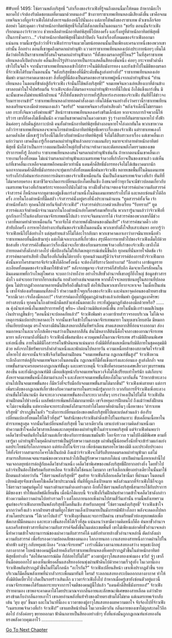 ##บทที่ 1495: โซ่ตรวนพลังบริสุทธิ์
“เล่าเรื่องของจ้าวเฟิงที่รู้จนถึงตอนนี้มาให้หมด ถ้าหากมีอะไรพลาดไป เจ้าต้องรับผิดชอบผลที่ตามมาด้วยตนเอง!”
ข้างกายราชาเทพเทียนหลงมีเสียงดังขึ้น เขาคือจอมเทพจินหวงที่ถูกจ้าวเฟิงไล่ล่าสังหารจนต้องหนีไปนั่นเอง
แต่ภายใต้พลังของราชาเทพ ตัวเขาเล็กจ้อยด้อยค่า ไม่สะดุดตา เจ้าตำหนักอาทิตย์พิสุทธิ์จึงไม่ได้สังเกตเห็นในตอนแรก
“ขอรับ ตอนนั้นจ้าวเฟิงเรียกตนเองว่าจ้าวหวาง ช่วยเหลือตำหนักอาทิตย์พิสุทธิ์ไปสองครั้ง และรั้งอยู่ที่ตำหนักอาทิตย์พิสุทธิ์เป็นการชั่วคราว…”
เจ้าตำหนักอาทิตย์พิสุทธิ์ไม่กล้าปิดบัง จึงเล่าเรื่องทั้งหมดของจ้าวเฟิงออกมา
แน่นอน ยามนี้เขารู้แล้วว่าที่จ้าวเฟิงกำราบจ้าแมวขโมยน้อยตอนนั้นเป็นเพียงละครฉากหนึ่งของพวกเขาเท่านั้น
อีกอย่าง ตอนที่เขาพูดถึงมรดกเผ่าทำนุฟ้า แววตาราชาเทพเทียนหลงเปล่งประกายน้อยๆ
เห็นได้ชัดว่าต่อให้เป็นราชาเทพก็ยังสนใจมรดกเผ่าทำนุฟ้ามาก
“ที่ตั้งของมรดกอยู่ที่ไหน?”
ในที่สุดราชาเทพเทียนหลงก็เปิดปากเอ่ย คลื่นเสียงไร้รูปร่างกลายเป็นกระแสคลื่นสีทองชั้นหนึ่ง ค่อยๆ กระจายตัวดำดิ่งเข้าไปในจิตใจ
จากนั้นราชาเทพเทียนหลงเข้าไปสำรวจในมิติลับมังกรทอง และยังเข้าไปในมิติของมรดกที่จ้าวเฟิงได้รับมาในตอนนั้น
“พลังบริสุทธิ์ของที่นี่มีระดับขั้นสูงส่งอย่างยิ่ง!”
ราชาเทพเทียนหลงเอ่ยพึมพำ
ตามการคาดเดาของเขา สิ่งที่อยู่ที่นี่ต้องเป็นมรดกของราชาเทพผู้หนึ่งจากเผ่าทำนุฟ้าแน่
“ท่านเทียนหลง ในตอนที่ข้าต่อสู้กับจ้าวเฟิง เจ้านั่นก็ใช้พลังบริสุทธิ์!”
จอมเทพจินหวงเอ่ยเสียงเบาที่ด้านข้าง
เขาลอบด่าในใจไปพร้อมกัน จ้าวเฟิงจะต้องได้มรดกจากเผ่าทำนุฟ้าจากที่นี่ไปแน่ ถึงได้แข็งแกร่งขึ้น มิฉะนั้นเขาคงไม่พ่ายแพ้อีกฝ่ายแน่
“สั่งให้ทั้งเขตปราการหยั่งรู้สืบหาร่องรอยของจ้าวเฟิง ทันทีที่ได้ข่าวจงรีบมารายงานข้า!”
ราชาเทพเทียนหลงถ่ายทอดคำสั่งลงมา
เห็นได้ชัดเจนอย่างยิ่งว่าคราวนี้ราชาเทพเทียนหลงเตรียมจะลงมือด้วยตนเองแล้ว
“ขอรับ!”
จอมเทพจินหวงรับคำเสียงต่ำ
“พลังเจ้าเด็กนี่ไม่ธรรมดาเลย กระทั่งจินหวงยังพ่ายแพ้!”
สีหน้าราชาเทพเทียนหลงเคร่งขรึมเล็กน้อย หากจะยกภารกิจพวกนี้ให้บริวาร เขาก็ยังคงไม่เชื่อมั่นนัก
ความเย็นชาพาดผ่านในดวงตาเขา จู่ๆ ร่างกายก็อันตรธานหายไป
ทั้งฟ้าดินค่อยๆ กลับคืนสู่สภาวะปกติ คนทั้งตำหนักอาทิตย์พิสุทธิ์ต่างถอนหายใจโล่งอกทันใด
พวกเขาหวาดกลัวว่าราชาเทพเทียนหลงจะพานโกรธตำหนักอาทิตย์พิสุทธิ์เพราะเรื่องของจ้าวเฟิง
แต่ราชาเทพเองก็ฉลาดล้ำเลิศ เมื่อเขารู้ว่าเรื่องนี้ไม่เกี่ยวกับตำหนักอาทิตย์พิสุทธิ์ จึงไม่ได้สืบสาวเอาเรื่อง
แต่เขาคลื่นเงาแย่กว่ามาก เขาคลื่นเงารู้เรื่องมรดกเผ่าทำนุฟ้าแล้วลอบวางแผนลับๆ หมายจะทำลายตำหนักอาทิตย์พิสุทธิ์
นับได้ว่าเป็นการวางแผนเปิดศึกใหญ่กับขั้วอำนาจห้าดาวและตัดทอนพลังโดยรวมของเขตปราการหยั่งรู้
อีกอย่าง ราชาเทพเทียนหลงสนใจมรดกเผ่าทำนุฟ้าเช่นกัน ถ้าหากตอนนั้นเขาคลื่นเงารายงานเรื่องทั้งหมด ไม่แน่ว่ามรดกเผ่าทำนุฟ้าและเนตรเทพเจ้าดวงที่เก้าก็อาจเป็นของเขาแล้ว
แต่เห็นแก่ที่เขาคลื่นเงาเหลือจอมเทพอีกคนเดียวเท่านั้น แดนศักดิ์สิทธิ์มังกรทองจึงไม่ได้เข้มงวดมากนัก
นอกจากแดนศักดิ์สิทธิ์มังกรทองจะทุ่มเทกำลังทั้งหมดเพื่อค้นหาจ้าวเฟิง หลายเขตพื้นที่ในดินแดนเทพรกร้างก็กำลังค้นหาร่องรอยการเดินทางของจ้าวเฟิงเหมือนกัน
นั่นเป็นถึงเนตรเทพเจ้าดวงที่เก้า ทันทีที่ได้มาครอบครอง ชะตาชีวิตจะเกิดการเปลี่ยนแปลงโดยสิ้นเชิง
ถึงขนาดที่ว่าทุกวันจะมีข่าวปลอมเกี่ยวกับเนตรเทพเจ้าดวงที่เก้าแพร่กระจายออกไปนับไม่ถ้วน
ทางฝั่งขั้วอำนาจของเจ้าสวรรค์เผ่าความลับสวรรค์เจ้าสวรรค์ ก็หนีรอดจากหูตาของผู้แข็งแกร่งส่วนหนึ่งในดินแดนเทพรกร้างไปได้ และหลบซ่อนตัวได้อีกครั้ง
ภายในโถงตำหนักที่มืดสลัว เจ้าสวรรค์นั่งอยู่ตรงที่นั่งประธานด้านบน
“ทูตสวรรค์ทั้งเจ็ด เจ้าตำหนักทั้งเก้า ทุกคนไปช่วยกันจับตัวจ้าวเฟิง!”
เจ้าสวรรค์ประกาศด้วยเสียงเรียบ
“รับทราบ!”
ทูตสวรรค์และเจ้าตำหนักจำนวนมากในโถงตำหนักเอ่ยโดยพร้อมเพรียงกัน
พวกเรารู้นานแล้วว่าจ้าวเฟิงที่ถูกกักเอาไว้ในห้องลับอาณาจักรเทพหนีไปแล้ว
ยากจะจินตนาการได้ เจ้าสวรรค์ของพวกเขาก็มีช่วงเวลาที่พลาดท่าด้วยเหมือนกัน
“หากจับได้ ทำลายพลังฝึกตนของมันเสีย!”
เจ้าสวรรค์ขมวดคิ้ว เอ่ยสำทับอีกครั้ง
การหายไปอย่างกะทันหันของจ้าวเฟิงในตอนนั้น พวกเขายังตั้งใจสืบเสาะค้นหา อยากรู้ว่าจ้าวเฟิงหนีไปได้อย่างไร
แต่สุดท้ายแล้วก็ไม่ได้อะไรกลับมา
พวกเขาคาดเอาเอาว่าอาจมีนายเหนือหัวราชาเทพลอบยื่นมือเข้ามายุ่ง แต่กไม่เจอเบาะแสที่เกี่ยวข้อง
สรุปคือการหายตัวไปของจ้าวเฟิงเต็มไปด้วยข้อสงสัย
เจ้าสวรรค์ถึงขั้นเดาว่าเรื่องนี้น่าจะเกี่ยวข้องกับเนตรเทพเจ้าดวงที่เก้าของจ้าวเฟิง
เขาถึงได้ถ่ายทอดคำสั่งดังกล่าวลงไป เพื่อป้องกันไม่ให้เกิดเหตุการณ์เช่นนี้ขึ้นอีก
ทุกคนที่นั่นหายใจติดขัด
เจ้าสวรรค์พลาดท่าเสียที เป็นเรื่องที่เกิดขึ้นได้ยากยิ่ง ทุกคนล้วนแต่รู้ดีว่าเจ้าสวรรค์ต้องการตัวจ้าวเฟิงมาก
ดังนั้นหากใครสามารถจับจ้าวเฟิงได้อีกครั้งหนึ่ง จะต้องได้รับรางวัลอย่างงาม!
“อีกอย่าง เอาข้อมูลรายละเอียดทั้งหมดของจ้าวเฟิงมาให้ข้าด้วย!”
หลังจากพูดจบ เจ้าสวรรค์ก็สำทับอีก
คิดจะหาใครสักคนในดินแดนเทพที่กว้างใหญ่ไพศาล จะบอกว่าง่ายก็ง่าย อย่างไรเสียขั้วอำนาจที่เขาอยู่ก็ยิ่งใหญ่ ข้อมูลข่าวสารฉับไว แต่จะบอกว่ายากก็ยากเช่นกัน ยกตัวอย่างเช่นจอมเทพ หากตั้งใจจะหลบซ่อนอยู่ในสถานที่ปลอดผู้คน ไม่ปรากฏตัวออกมาหลายหมื่นปีหรือถึงขั้นล้านปี ต่อให้เป็นพวกเขาก็ยากจะหาเจอ
ในเมื่อเป็นเช่นนี้ เขาก็จำต้องเตรียมแผนที่สองไว้ ทำความเข้าใจทุกเรื่องของจ้าวเฟิง และค้นหาจุดอ่อนของฝ่ายตรงข้าม
“หากมีเวลา เจ้าก็ลงมือเถอะ!”
เจ้าสวรรค์มองไปที่ผู้คุมกฎด้านข้างแล้วเอ่ยพึมพำ
ผู้คุมกฎผงกศีรษะอย่างสงบนิ่ง
ทุกคนในโถงตำหนักมืดสลัวแห่งนั้นตกตะลึง กระทั่งผู้คุมกฎยังต้องลงมือด้วยหรือ?
……
ณ คุ้งน้ำแห่งหนึ่งในเขตปราการหยั่งรู้
พรึ่บ~
เกิดน้ำวนมิติแห่งหนึ่งขึ้น ภายในนั้นมีเงาร่างผมสีเงินชุดเงินปรากฏขึ้นช้าๆ
“ตอนนี้น่าจะปลอดภัยแล้ว!”
จ้าวเฟิงพึมพำ ดวงตาซ้ายสำรวจรอบบริเวณ ไม่ได้เจอเหตุการณ์แปลกประหลาดอะไร
จากนั้นเขาจึงเข้าไปในอาณาจักรเทพมายา
ในหุบเขาเงียบสงัด มีหมอกเย็นเยียบปกคลุม
ตรงใจกลางมีต้นไม้แสงหลากสีสันที่พร่าเลือน สาดแสงหลากสีที่อ่อนจางออกมา ส่องหมอกหนาในละแวกใกล้เคียงจนสว่างเป็นหลากสีสัน
ต้นไม้หลากสีต้นนี้คือใจกลางของอาณาจักรเทพมายา
หลังจากมาถึงที่นี่แล้ว จ้าวเฟิงนั่งขัดสมาธิลง ควบคุมพลังในอาณาจักรเทพ สร้างมิติฝึกตนพิเศษแห่งหนึ่งขึ้น
ภายในมิติมีไอสวรรค์ในฟ้าดินหนาแน่นมาก ยังมีมิติที่ส่งผลเหมือนกับมิติภายในชุดคลุมมิติด้วย
หลังจากใช้ทรัพยากรล้ำค่าส่วนหนึ่งและพักผ่อนไปหลายวัน ความเหนื่อยล้าของสภาพจิตใจจ้าวเฟิงก็หายไป
ต่อจากนั้นจ้าวเฟิงจึงเริ่มปิดด่านฝึกตน
“จอมเทพขั้นสาม กฎเกณฑ์ขั้นสูง!”
จ้าวเฟิงหวนระลึกถึงการต่อสู้กับจอมเทพจินหวงในตอนนั้น
กฎเกณฑ์ก็มีทั้งแข็งแกร่งและอ่อนแอ สูงส่งลึกล้ำ จอมเทพขั้นสามจะครอบครองกฎเกณฑ์ขั้นสูง
และเพราะเหตุนี้ จ้าวเฟิงที่ครอบครองเศษเสี้ยวอาวุธบรรพชนสองชิ้น และยังมีกฎเกณฑ์มิติ เมื่อเผชิญหน้ากับจอมเทพจินหวงจึงไม่ได้เปรียบเท่าไหร่นัก
แต่เกือบจะสังหารจอมเทพขั้นหนึ่งได้ตามอำเภอใจ และสังหารจอมเทพขั้นที่สองได้ในเวลาอันสั้น
“ถ้าหากข้าทะลวงผ่านไปเป็นจอมเทพขั้นสอง ก็มีหวังที่จะรับมือกับจอมเทพขั้นสามได้มากขึ้น!”
จ้าวเฟิงเพ่งสายตา
แต่การเพิ่มระดับของกฎเกณฑ์เกี่ยวข้องกับความสามารถในตระหนักรู้มากกว่า
บวกกับการที่จ้าวเฟิงเพิ่งทะลวงผ่านขั้นได้ไม่นานนัก คิดจะทะลวงจอมเทพขั้นสองในระยะเวลาสั้นๆ เกรงว่าคงเป็นไปไม่ได้
จ้าวเฟิงปิดด่านฝึกตนไปช่วงหนึ่ง ผลลัพธ์การเพิ่มพลังไม่มากมายนัก เขาจึงหยุดการฝึกตนไป
ถึงแม้ว่าพลังฝึกตนจะไม่อาจเพิ่มขึ้น แต่หากคิดจะยกระดับพลังก็สามารถทำได้โดยอาศัยด้านอื่นๆ
เนื้อหาของ ‘ตำราเทพบริสุทธิ์’ ปรากฏขึ้นในหัว
“ระดับการเปลี่ยนแปลงของพลังบริสุทธิ์ไปแตะแปดส่วนแล้ว ต้องรีบเปลี่ยนแปลงทั้งหมดให้ได้เร็วที่สุด!”
จิตสำนึกของจ้าวเฟิงดำดิ่งเข้าไปในแท่นเทวะ ขับเคลื่อนเนื้อหาในตำราเทพสูงสุด จากนั้นเริ่มเปลี่ยนพลังบริสุทธิ์
ในเวลาเดียวกัน เขาแบ่งห้วงความคิดส่วนหนึ่งมาทำความเข้าใจเคล็ดวิชาสายเลือดและกลยุทธ์ของเผ่าทำนุฟ้าในตำราเทพบริสุทธิ์
แต่จ้าวเฟิงค้นพบว่าเคล็ดวิชาที่จดบันทึกในนี้ล้วนแต่เกี่ยวข้องกับการซ่อมแซมผืนฟ้า โลกจักรวาล รวมไปถึงมิติพิเศษ
ตามที่เขารู้มา เผ่าทำนุฟ้าในยุคดึกดำบรรพ์เป็นผู้รักษาความสงบสุข
เผ่าพันธุ์นี้น้อยครั้งนักที่จะเข้าร่วมแก่งแย่งผลประโยชน์กับโลกภายนอก แต่ท่องไปในจักรวาล เพื่อซ่อมแซมรอยโหว่ของมิติ และประคับประคองให้ทั้งจักรวาลสามารถโคจรได้เป็นปกติ
ถึงแม้ว่าจ้าวเฟิงจะได้รับสืบทอดมรดกเผ่าทำนุฟ้ามา แต่ไม่สามารถสืบทอดเจตนารมณ์ของพวกเขาแล้วไปเป็นผู้รักษาความสงบได้แน่
เขาเปิดผ่านเนื้อหาเหล่านี้ไปจนเจอกลยุทธ์การต่อสู้กับเคล็ดวิชาส่วนหนึ่ง
เคล็ดวิชาพิเศษของพลังบริสุทธิ์ฝึกยากอย่างยิ่ง โดยทั่วไปแล้วจำเป็นต้องใช้พร้อมกับสายเลือด
จ้าวเฟิงไม่ใช่คนละโมบมาก เขาจึงเลือกเพียงอย่างเดียวในนั้นมาใช้ฝึกตนแล้วค่อยว่ากัน
“โซ่ตรวนพลังบริสุทธิ์!”
สุดท้าย จ้าวเฟิงก็เลือกเคล็ดวิชานี้มา
ที่ผ่านมา ในตอนที่เป่ยหมิงฮุยจับเขาก็เคยใช้เคล็ดวิชาประมาณนี้
ทันทีที่ถูกเล็งเป้าหมาย พลังส่วนมากที่จ้าวเฟิงใช้ก็จะถูกโซ่ตรวนรวมศูนย์ดูดไป จนแรงต้านทานต่ำลงอย่างมาก
อีกทั้งโซ่ตรวนพลังบริสุทธิ์สามารถใช้กับปราการมิติของเขา ทำให้ผลลัพธ์ดีเยี่ยมขึ้น
เมื่อนึกได้แบบนี้ จ้าวเฟิงก็เริ่มฝึกฝนทำความเข้าใจเคล็ดวิชาดังกล่าว
ห้วงความคิดกวาดผ่านไปอย่างรวดเร็ว แต่โลกภายนอกเพิ่งผ่านไปสามสี่วันเท่านั้น
ยามนี้พลังเทพรวมศูนย์ของจ้าวเฟิงกลายเป็นพลังบริสุทธิ์โดยสิ้นเชิง
สำหรับกลยุทธ์ ‘โซ่ตรวนพลังบริสุทธิ์’ จ้าวเฟิงเข้าใจมากกว่าครึ่งแล้ว
หากฝ่ายตรงข้ามที่ถูกโซ่ตรวนเล็งเป้าหมายเป็นมังกรทมิฬล้างโลกา พลังจะลดลงไปหกส่วนโดยประมาณ
“ได้เวลาไปแล้ว!”
จ้าวเฟิงลุกขึ้นและจบการปิดด่าน
เขาเตรียมตัวท่องยุทภพต่อเพื่อขัดเกลาฝีมือตนเอง และทะลวงขั้นสองให้ได้เร็วที่สุด
แน่นอนว่าเขามีความคิดหนึ่งก็คือ ค้นหาขั้วอำนาจและเครือข่ายข่าวสารที่เผ่าความลับสวรรค์จัดตั้งขึ้นในแต่ละเขตพื้นที่
เขาไม่เพียงแต่อาศัยขั้วอำนาจเหล่านี้ทำความเข้าใจสถานการณ์ของเผ่าความลับสวรรค์ได้ แต่ยังทำลายล้างขั้วอำนาจเหล่านี้ ตัดกำลังเผ่าความลับสวรรค์ เพื่อรับรองความปลอดภัยของตนเอง
โลกภายนอก
เงาแสงทองสายหนึ่งกวาดผ่านไปในฟากฟ้า แต่จู่ๆ กลับหยุดชะงักลง
“อาณาจักรเทพ!”
เงาร่างนี้มีดวงตาฉายแสงทองสว่าง หยุดชะงักอยู่กลางอากาศ
ใบหน้าของคนผู้นี้คล้ายคลึงกับราชาเทพเทียนหลงที่เคยปรากฏตัวขึ้นในตำหนักอาทิตย์พิสุทธิ์อย่างยิ่ง
“ต่อให้คาดการณ์ผิด ก็ปล่อยไปไม่ได้!”
ดวงตาผู้อาวุโสแสงทองเพ่งมอง
ขวับ!
จู่ๆ เขาก็ยื่นมือตบออกไป
มองเห็นเพียงคลื่นแสงสีทองอ่อนพุ่งผ่านฟ้าดินไปด้วยความเร็วสูงยิ่ง
ในเวลานี้เอง จ้าวเฟิงพลันปรากฏตัวขึ้นในที่ไม่ไกลนัก
“อะไรกัน?”
จ้าวเฟิงเปลี่ยนสีหน้า
เขาเพิ่งปรากฏตัวขึ้น รอบบริเวณก็มีคลื่นพลังเทพที่น่ากลัวกระเพื่อมมาทันที
โครม!
ระลอกแสงทองระเบิดออกกลางอากาศ ทำให้ทั้งมิติบิดเบี้ยวไป เกิดเป็นรอยร้าวเส้นเล็ก
แววตาจ้าวเฟิงอึ้งไป ถ้าหากเมื่อครู่เขายังซ่อนตัวอยู่แถวนี้ อาณาจักรเทพคงได้รับผลกระทบจากการโจมตีของคนผู้นี้ไปแล้ว
“แดนศักดิ์สิทธิ์มังกรทอง!”
จ้าวเฟิงปรายตามอง เขาพอจะคาดเดาได้โดยประมาณจากกลิ่นอายและลักษณะพิเศษของสายเลือด
แต่ว่าฝ่ายตรงข้ามเก็บงำกลิ่นอายเอาไว้ เขาเลยอ่านพลังที่แท้จริงของฝ่ายตรงข้ามได้ไม่ขาด แต่เนตรเทพเจ้ากลับเต้น ‘ตุบ ตุบ’ ขึ้นมา
และในวินาทีนี้เอง แววตาของผู้อาวุโสแสงทองเผยความตกใจ จับจ้องไปที่จ้าวเฟิง
“เนตรเทพเจ้าดวงที่เก้า จ้าวเฟิง!”
เขาเผยสีหน้ายินดี
ในเวลาเดียวกัน กลิ่นอายของเขาไม่ถูกสะกดไว้อีกต่อไป กำลังค่อยๆ ขยายออกมา
ฟ้าดินกลายเป็นสีทองอย่างช้าๆ ทั้งที่แห่งนั้นถูกกฎเกณฑ์แห่งทองอันทรงพลังควบคุมเอาไว้
................................


[Go To Next Chapter]( ./352.md)